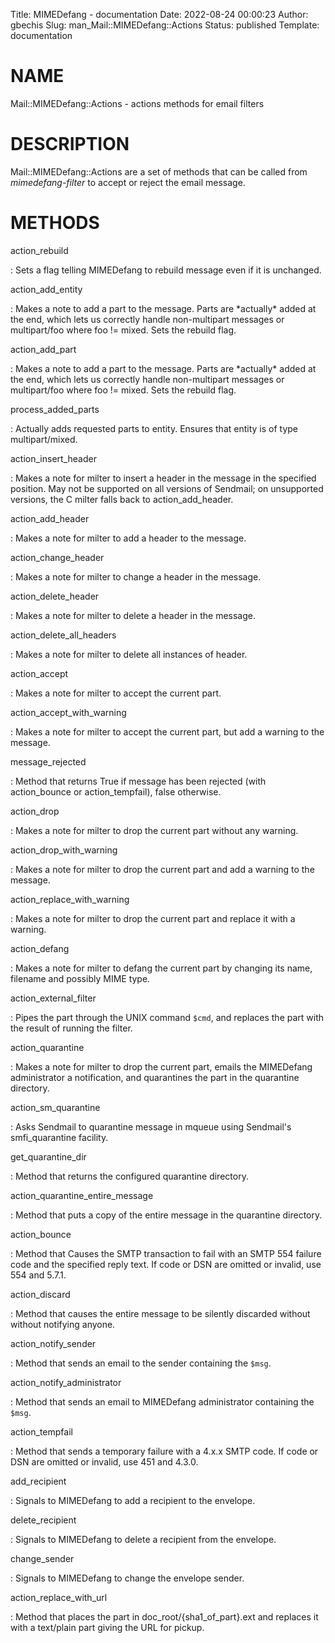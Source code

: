 Title: MIMEDefang - documentation
Date: 2022-08-24 00:00:23
Author: gbechis
Slug: man_Mail::MIMEDefang::Actions
Status: published
Template: documentation

# NAME

Mail::MIMEDefang::Actions - actions methods for email filters

# DESCRIPTION

Mail::MIMEDefang::Actions are a set of methods that can be called from
*mimedefang-filter* to accept or reject the email message.

# METHODS

action_rebuild

:   Sets a flag telling MIMEDefang to rebuild message even if it is
    unchanged.

action_add_entity

:   Makes a note to add a part to the message. Parts are \*actually\*
    added at the end, which lets us correctly handle non-multipart
    messages or multipart/foo where foo != mixed. Sets the rebuild flag.

action_add_part

:   Makes a note to add a part to the message. Parts are \*actually\*
    added at the end, which lets us correctly handle non-multipart
    messages or multipart/foo where foo != mixed. Sets the rebuild flag.

process_added_parts

:   Actually adds requested parts to entity. Ensures that entity is of
    type multipart/mixed.

action_insert_header

:   Makes a note for milter to insert a header in the message in the
    specified position. May not be supported on all versions of
    Sendmail; on unsupported versions, the C milter falls back to
    action_add_header.

action_add_header

:   Makes a note for milter to add a header to the message.

action_change_header

:   Makes a note for milter to change a header in the message.

action_delete_header

:   Makes a note for milter to delete a header in the message.

action_delete_all_headers

:   Makes a note for milter to delete all instances of header.

action_accept

:   Makes a note for milter to accept the current part.

action_accept_with_warning

:   Makes a note for milter to accept the current part, but add a
    warning to the message.

message_rejected

:   Method that returns True if message has been rejected (with
    action_bounce or action_tempfail), false otherwise.

action_drop

:   Makes a note for milter to drop the current part without any
    warning.

action_drop_with_warning

:   Makes a note for milter to drop the current part and add a warning
    to the message.

action_replace_with_warning

:   Makes a note for milter to drop the current part and replace it with
    a warning.

action_defang

:   Makes a note for milter to defang the current part by changing its
    name, filename and possibly MIME type.

action_external_filter

:   Pipes the part through the UNIX command `$cmd`, and replaces the
    part with the result of running the filter.

action_quarantine

:   Makes a note for milter to drop the current part, emails the
    MIMEDefang administrator a notification, and quarantines the part in
    the quarantine directory.

action_sm_quarantine

:   Asks Sendmail to quarantine message in mqueue using Sendmail\'s
    smfi_quarantine facility.

get_quarantine_dir

:   Method that returns the configured quarantine directory.

action_quarantine_entire_message

:   Method that puts a copy of the entire message in the quarantine
    directory.

action_bounce

:   Method that Causes the SMTP transaction to fail with an SMTP 554
    failure code and the specified reply text. If code or DSN are
    omitted or invalid, use 554 and 5.7.1.

action_discard

:   Method that causes the entire message to be silently discarded
    without without notifying anyone.

action_notify_sender

:   Method that sends an email to the sender containing the `$msg`.

action_notify_administrator

:   Method that sends an email to MIMEDefang administrator containing
    the `$msg`.

action_tempfail

:   Method that sends a temporary failure with a 4.x.x SMTP code. If
    code or DSN are omitted or invalid, use 451 and 4.3.0.

add_recipient

:   Signals to MIMEDefang to add a recipient to the envelope.

delete_recipient

:   Signals to MIMEDefang to delete a recipient from the envelope.

change_sender

:   Signals to MIMEDefang to change the envelope sender.

action_replace_with_url

:   Method that places the part in doc_root/{sha1_of_part}.ext and
    replaces it with a text/plain part giving the URL for pickup.

